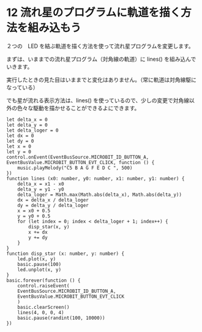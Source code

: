# 12 流れ星のプログラムに軌道を描く方法を組み込もう

２つの　LED を結ぶ軌道を描く方法を使って流れ星プログラムを変更します。

まずは、いままでの流れ星プログラム（対角線の軌道）に lines() を組み込んでいきます。

実行したときの見た目はいままでと変化はありません。（常に軌道は対角線駆になっている）

でも星が流れる表示方法は、lines() を使っているので、少しの変更で対角線以外の色々な駆動を描かせることができるよにできます。

```blocks
let delta_x = 0
let delta_y = 0
let delta_loger = 0
let dx = 0
let dy = 0
let x = 0
let y = 0
control.onEvent(EventBusSource.MICROBIT_ID_BUTTON_A, EventBusValue.MICROBIT_BUTTON_EVT_CLICK, function () {
    music.playMelody("C5 B A G F E D C ", 500)
})
function lines (x0: number, y0: number, x1: number, y1: number) {
    delta_x = x1 - x0
    delta_y = y1 - y0
    delta_loger = Math.max(Math.abs(delta_x), Math.abs(delta_y))
    dx = delta_x / delta_loger
    dy = delta_y / delta_loger
    x = x0 + 0.5
    y = y0 + 0.5
    for (let index = 0; index < delta_loger + 1; index++) {
        disp_star(x, y)
        x += dx
        y += dy
    }
}
function disp_star (x: number, y: number) {
    led.plot(x, y)
    basic.pause(100)
    led.unplot(x, y)
}
basic.forever(function () {
    control.raiseEvent(
    EventBusSource.MICROBIT_ID_BUTTON_A,
    EventBusValue.MICROBIT_BUTTON_EVT_CLICK
    )
    basic.clearScreen()
    lines(4, 0, 0, 4)
    basic.pause(randint(100, 10000))
})

```
